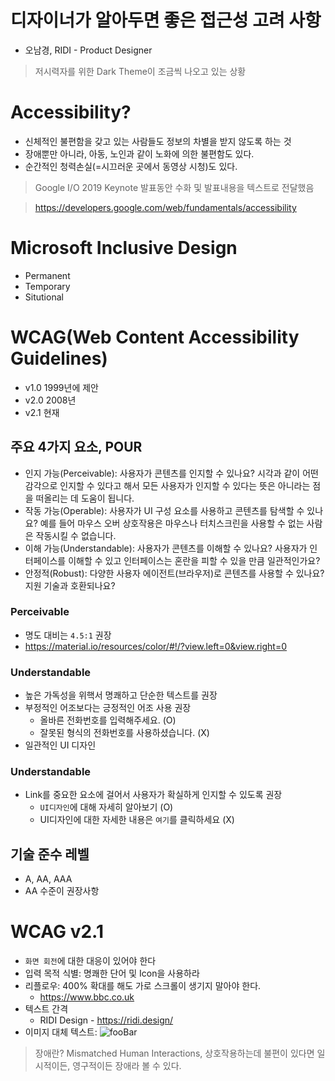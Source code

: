 # 디자이너가 알아두면 좋은 접근성 고려 사항
- 오남경, RIDI - Product Designer

> 저시력자를 위한 Dark Theme이 조금씩 나오고 있는 상황

# Accessibility?
- 신체적인 불편함을 갖고 있는 사람들도 정보의 차별을 받지 않도록 하는 것
- 장애뿐만 아니라, 아동, 노인과 같이 노화에 의한 불편함도 있다.
- 순간적인 청력손실(=시끄러운 곳에서 동영상 시청)도 있다.

> Google I/O 2019 Keynote 발표동안 수화 및 발표내용을 텍스트로 전달했음

> https://developers.google.com/web/fundamentals/accessibility

# Microsoft Inclusive Design
- Permanent
- Temporary
- Situtional

# WCAG(Web Content Accessibility Guidelines)
- v1.0 1999년에 제안
- v2.0 2008년
- v2.1 현재

## 주요 4가지 요소, POUR
- 인지 가능(Perceivable): 사용자가 콘텐츠를 인지할 수 있나요? 시각과 같이 어떤 감각으로 인지할 수 있다고 해서 모든 사용자가 인지할 수 있다는 뜻은 아니라는 점을 떠올리는 데 도움이 됩니다.
- 작동 가능(Operable): 사용자가 UI 구성 요소를 사용하고 콘텐츠를 탐색할 수 있나요? 예를 들어 마우스 오버 상호작용은 마우스나 터치스크린을 사용할 수 없는 사람은 작동시킬 수 없습니다.
- 이해 가능(Understandable): 사용자가 콘텐츠를 이해할 수 있나요? 사용자가 인터페이스를 이해할 수 있고 인터페이스는 혼란을 피할 수 있을 만큼 일관적인가요?
- 안정적(Robust): 다양한 사용자 에이전트(브라우저)로 콘텐츠를 사용할 수 있나요? 지원 기술과 호환되나요?

### Perceivable
- 명도 대비는 `4.5:1` 권장
- https://material.io/resources/color/#!/?view.left=0&view.right=0

### Understandable
- 높은 가독성을 위핵서 명쾌하고 단순한 텍스트를 권장
- 부정적인 어조보다는 긍정적인 어조 사용 권장
   - 올바른 전화번호를 입력해주세요. (O)
   - 잘못된 형식의 전화번호를 사용하셨습니다. (X)
- 일관적인 UI 디자인

### Understandable
- Link를 중요한 요소에 걸어서 사용자가 확실하게 인지할 수 있도록 권장
   - `UI디자인`에 대해 자세히 알아보기 (O)
   - UI디자인에 대한 자세한 내용은 `여기`를 클릭하세요 (X)

## 기술 준수 레벨
- A, AA, AAA
- AA 수준이 권장사항

# WCAG v2.1
- `화면 회전`에 대한 대응이 있어야 한다
- 입력 목적 식별: 명쾌한 단어 및 Icon을 사용하라
- 리플로우: 400% 확대를 해도 가로 스크롤이 생기지 말아야 한다.
  - https://www.bbc.co.uk
- 텍스트 간격
  - RIDI Design - https://ridi.design/
- 이미지 대체 텍스트: <img alt="fooBar">

> 장애란? Mismatched Human Interactions, 상호작용하는데 불편이 있다면 일시적이든, 영구적이든 장애라 볼 수 있다.
